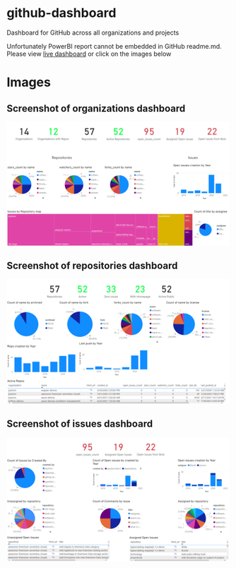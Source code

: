 # github-dashboard
Dashboard for GitHub across all organizations and projects

Unfortunately PowerBI report cannot be embedded in GitHub readme.md. Please view [live dashboard](https://app.powerbi.com/view?r=eyJrIjoiZjVkNTExMjgtYTYyMS00MWRmLWEwMmItZjBmNjcyYjJiMGIyIiwidCI6IjZiYTQxYTgzLTJmOWYtNGQzMi1iNmU0LTY1YWRlNTBiZDcyMiIsImMiOjN9) or click on the images below

# Images
## Screenshot of organizations dashboard
[![Organizations screenshot](images/organizations.PNG)][1]

## Screenshot of repositories dashboard

[![Repositories screenshot](images/repositories.PNG)][2]

## Screenshot of issues dashboard

[![Issues screenshot](images/issues.PNG)][3]

[1]: https://app.powerbi.com/view?r=eyJrIjoiZjVkNTExMjgtYTYyMS00MWRmLWEwMmItZjBmNjcyYjJiMGIyIiwidCI6IjZiYTQxYTgzLTJmOWYtNGQzMi1iNmU0LTY1YWRlNTBiZDcyMiIsImMiOjN9&pageName=ReportSection "Click to view Power BI Dashboard"
[2]: https://app.powerbi.com/view?r=eyJrIjoiZjVkNTExMjgtYTYyMS00MWRmLWEwMmItZjBmNjcyYjJiMGIyIiwidCI6IjZiYTQxYTgzLTJmOWYtNGQzMi1iNmU0LTY1YWRlNTBiZDcyMiIsImMiOjN9&pageName=ReportSection4d08403eadbb0e10ce84 "Click to view Power BI Dashboard"
[3]: https://app.powerbi.com/view?r=eyJrIjoiZjVkNTExMjgtYTYyMS00MWRmLWEwMmItZjBmNjcyYjJiMGIyIiwidCI6IjZiYTQxYTgzLTJmOWYtNGQzMi1iNmU0LTY1YWRlNTBiZDcyMiIsImMiOjN9&pageName=ReportSection784cb0d10859315038d5 "Click to view Power BI Dashboard"